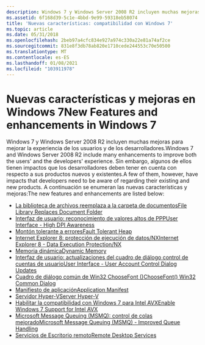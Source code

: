 ```yaml
---
description: Windows 7 y Windows Server 2008 R2 incluyen muchas mejoras para mejorar la experiencia de los usuarios y de los desarrolladores.
ms.assetid: 6f168d39-5c1e-4bbd-9e99-59318eb58074
title: 'Nuevas características: compatibilidad con Windows 7'
ms.topic: article
ms.date: 05/31/2018
ms.openlocfilehash: 2beb97a4cfc834e927a974c330a22e81a74af2ce
ms.sourcegitcommit: 831e8f3db78ab820e1710cede244553c70e50500
ms.translationtype: MT
ms.contentlocale: es-ES
ms.lasthandoff: 01/08/2021
ms.locfileid: "103911978"
---
```

# <a name="new-features-and-enhancements-in-windows-7"></a><span data-ttu-id="71e56-103">Nuevas características y mejoras en Windows 7</span><span class="sxs-lookup"><span data-stu-id="71e56-103">New Features and enhancements in Windows 7</span></span>

<span data-ttu-id="71e56-104">Windows 7 y Windows Server 2008 R2 incluyen muchas mejoras para mejorar la experiencia de los usuarios y de los desarrolladores.</span><span class="sxs-lookup"><span data-stu-id="71e56-104">Windows 7 and Windows Server 2008 R2 include many enhancements to improve both the users' and the developers' experience.</span></span> <span data-ttu-id="71e56-105">Sin embargo, algunos de ellos tienen impactos que los desarrolladores deben tener en cuenta con respecto a sus productos nuevos y existentes.</span><span class="sxs-lookup"><span data-stu-id="71e56-105">A few of them, however, have impacts that developers need to be aware of regarding their existing and new products.</span></span> <span data-ttu-id="71e56-106">A continuación se enumeran las nuevas características y mejoras:</span><span class="sxs-lookup"><span data-stu-id="71e56-106">The new features and enhancements are listed below:</span></span>

-   [<span data-ttu-id="71e56-107">La biblioteca de archivos reemplaza a la carpeta de documentos</span><span class="sxs-lookup"><span data-stu-id="71e56-107">File Library Replaces Document Folder</span></span>](file-library-replaces-document-folder.md)
-   [<span data-ttu-id="71e56-108">Interfaz de usuario: reconocimiento de valores altos de PPP</span><span class="sxs-lookup"><span data-stu-id="71e56-108">User Interface - High DPI Awareness</span></span>](user-interface---high-dpi-awareness.md)
-   [<span data-ttu-id="71e56-109">Montón tolerante a errores</span><span class="sxs-lookup"><span data-stu-id="71e56-109">Fault Tolerant Heap</span></span>](fault-tolerant-heap.md)
-   [<span data-ttu-id="71e56-110">Internet Explorer 8: protección de ejecución de datos/NX</span><span class="sxs-lookup"><span data-stu-id="71e56-110">Internet Explorer 8 - Data Execution Protection/NX</span></span>](internet-explorer-8---data-execution-protection-nx.md)
-   [<span data-ttu-id="71e56-111">Memoria dinámica</span><span class="sxs-lookup"><span data-stu-id="71e56-111">Dynamic Memory</span></span>](dynamic-memory.md)
-   [<span data-ttu-id="71e56-112">Interfaz de usuario: actualizaciones del cuadro de diálogo control de cuentas de usuario</span><span class="sxs-lookup"><span data-stu-id="71e56-112">User Interface - User Account Control Dialog Updates</span></span>](user-interface---user-account-control-dialog-updates.md)
-   [<span data-ttu-id="71e56-113">Cuadro de diálogo común de Win32 ChooseFont ()</span><span class="sxs-lookup"><span data-stu-id="71e56-113">ChooseFont() Win32 Common Dialog</span></span>](choosefont-win32-common-dialog.md)
-   [<span data-ttu-id="71e56-114">Manifiesto de aplicación</span><span class="sxs-lookup"><span data-stu-id="71e56-114">Application Manifest</span></span>](compatibility---application-manifest.md)
-   [<span data-ttu-id="71e56-115">Servidor Hyper-V</span><span class="sxs-lookup"><span data-stu-id="71e56-115">Server Hyper-V</span></span>](server-hyper-v.md)
-   [<span data-ttu-id="71e56-116">Habilitar la compatibilidad con Windows 7 para Intel AVX</span><span class="sxs-lookup"><span data-stu-id="71e56-116">Enable Windows 7 Support for Intel AVX</span></span>](enable-windows-7-support-for-intel-avx.md)
-   [<span data-ttu-id="71e56-117">Microsoft Message Queuing (MSMQ): control de colas mejorado</span><span class="sxs-lookup"><span data-stu-id="71e56-117">Microsoft Message Queuing (MSMQ) - Improved Queue Handling</span></span>](microsoft-message-queuing--msmq----improved-queue-handling.md)
-   [<span data-ttu-id="71e56-118">Servicios de Escritorio remoto</span><span class="sxs-lookup"><span data-stu-id="71e56-118">Remote Desktop Services</span></span>](terminal-services.md)

 

 
